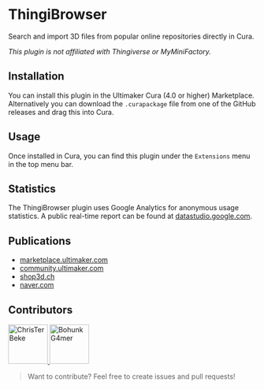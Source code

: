 # ThingiBrowser

Search and import 3D files from popular online repositories directly in Cura.

*This plugin is not affiliated with Thingiverse or MyMiniFactory.*

## Installation

You can install this plugin in the Ultimaker Cura (4.0 or higher) Marketplace.
Alternatively you can download the `.curapackage` file from one of the GitHub releases and drag this into Cura.

## Usage

Once installed in Cura, you can find this plugin under the `Extensions` menu in the top menu bar.

## Statistics

The ThingiBrowser plugin uses Google Analytics for anonymous usage statistics.
A public real-time report can be found at [datastudio.google.com](https://datastudio.google.com/s/gcA3nY2Wus8).

## Publications

* [marketplace.ultimaker.com](https://marketplace.ultimaker.com/app/cura/plugins/ChrisTerBekeAuthor/ThingiBrowser)
* [community.ultimaker.com](https://community.ultimaker.com/topic/26910-cura-plugin-thingiverse)
* [shop3d.ch](https://www.shop3d.ch/post/_cura)
* [naver.com](http://blog.naver.com/PostView.nhn?blogId=cosmosjs&logNo=221518899235&categoryNo=0&parentCategoryNo=56)

## Contributors

<a href="https://github.com/ChrisTerBeke">
    <img src="https://avatars2.githubusercontent.com/u/1134120?s=460&v=4" title="ChrisTerBeke" width="80" height="80">
</a>

<a href="https://github.com/BohunkG4mer">
    <img src="https://avatars0.githubusercontent.com/u/16234384?s=400&v=4" title="BohunkG4mer" width="80" height="80">
</a>

> Want to contribute? Feel free to create issues and pull requests!
